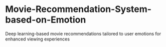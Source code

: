 # Movie-Recommendation-System-based-on-Emotion
Deep learning-based movie recommendations tailored to user emotions for enhanced viewing experiences
